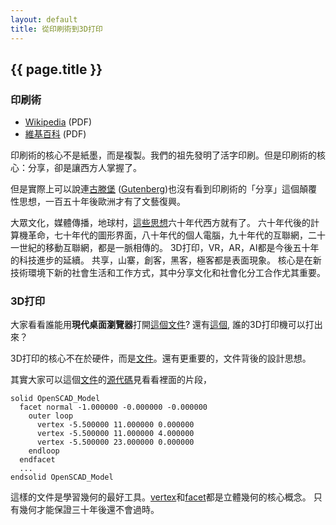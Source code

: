 ```yaml
---
layout: default
title: 從印刷術到3D打印
---
```


## {{ page.title }}

### 印刷術

- [Wikipedia](printing_en.pdf) (PDF)
- [維基百科](printing_cn.pdf) (PDF)

印刷術的核心不是紙墨，而是複製。我們的祖先發明了活字印刷。但是印刷術的核心：分享，卻是讓西方人掌握了。

但是實際上可以說連[古滕堡](Gutenberg_cn.pdf) ([Gutenberg](Gutenberg_en.pdf))也沒有看到印刷術的「分享」這個顛覆性思想，一百五十年後歐洲才有了文藝復興。 

大眾文化，媒體傳播，地球村，[這些思想](Gutenberg_Galaxy.pdf)六十年代西方就有了。
六十年代後的計算機革命，七十年代的圖形界面，八十年代的個人電腦，九十年代的互聯網，二十一世紀的移動互聯網，都是一脈相傳的。
3D打印，VR，AR，AI都是今後五十年的科技進步的延續。 共享，山寨，創客，黑客，極客都是表面現象。 
核心是在新技術環境下新的社會生活和工作方式，其中分享文化和社會化分工合作尤其重要。

### 3D打印

大家看看誰能用**現代桌面瀏覽器**打開[這個文件](https://github.com/skalnik/secret-bear-clip/blob/master/stl/clip.stl)?
還有[這個](https://github.com/canadaduane/house/blob/master/kitchen/faucet/faucet_fix2.stl), 誰的3D打印機可以打出來？

3D打印的核心不在於硬件，而是[文件](https://help.github.com/articles/3d-file-viewer/)。還有更重要的，文件背後的設計思想。

其實大家可以這個[文件](https://github.com/gklyne/things/blob/master/ServoBox/Servobox.stl)的[源代碼](https://raw.githubusercontent.com/gklyne/things/master/ServoBox/Servobox.stl)見看看裡面的片段，

```stl
solid OpenSCAD_Model
  facet normal -1.000000 -0.000000 -0.000000
    outer loop
      vertex -5.500000 11.000000 0.000000
      vertex -5.500000 11.000000 4.000000
      vertex -5.500000 23.000000 0.000000
    endloop
  endfacet
  ...
endsolid OpenSCAD_Model
```

這樣的文件是學習幾何的最好工具。[vertex](vertex.pdf)和[facet](facet.pdf)都是立體幾何的核心概念。
只有幾何才能保證三十年後還不會過時。



